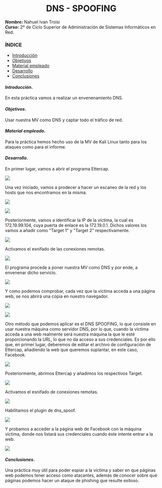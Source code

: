 <center>

# DNS - SPOOFING


</center>

***Nombre:*** Nahuel Ivan Troisi
<br>
***Curso:*** 2º de Ciclo Superior de Administración de Sistemas Informáticos en Red.

### ÍNDICE

+ [Introducción](#id1)
+ [Objetivos](#id2)
+ [Material empleado](#id3)
+ [Desarrollo](#id4)
+ [Conclusiones](#id5)


#### ***Introducción***. <a name="id1"></a>

En esta práctica vamos a realizar un envenenamiento DNS. 

#### ***Objetivos***. <a name="id2"></a>

Usar nuestra MV como DNS y captar todo el tráfico de red. 

#### ***Material empleado***. <a name="id3"></a>

Para la práctica hemos hecho uso de la MV de Kali Linux tanto para los ataques como para el informe. 

#### ***Desarrollo***. <a name="id4"></a>

En primer lugar, vamos a abrir el programa Ettercap. 

![](img/1.png)

Una vez iniciado, vamos a prodecer a hacer un escaneo de la red y los hosts que nos encontramos en la misma. 

![](img/2.png)

![](img/3.png)

Posteriormente, vamos a identificar la IP de la víctima, la cual es 172.19.99.104, cuya puerta de enlace es la 172.19.0.1. Dichos valores los vamos a añadir
como "Target 1" y "Target 2" respectivamente. 

![](img/4.png)

Activamos el esnifado de las conexiones remotas. 

![](img/5.png)

El programa procede a poner nuestra MV como DNS y por ende, a envenenar dicho servicio. 

![](img/6.png)

Y como podemos comprobar, cada vez que la víctima acceda a una página web, se nos abrirá una copia en nuestro navegador. 

![](img/8.png)

![](img/7.png)

Otro método que podemos aplicar es el DNS SPOOFING, lo que consiste en usar nuestra máquina como servidor DNS, por lo que, cuando la víctima acceda a una web
realmente será nuestra máquina la que le esté proporcionando la URL, lo que no da acceso a sus credenciales. 
Es por ello que, en primer lugar, deberemos de editar el archivo de configuración de Ettercap, añadiendo la web que queremos suplantar, en este caso, Facebook. 

![](img/9.png)

Posteriormente, abrimos Ettercap y añadimos los respectivos Target. 

![](img/10.png)

Activamos el esnifado de conexiones remotas. 

![](img/11.png)

Habilitamos el plugin de dns_spoof. 

![](img/12.png)

Y probamos a acceder a la página web de Facebook con la máquina víctima, donde nos listará sus credenciales cuando éste intente entrar a la web. 

![](img/13.png)

#### ***Conclusiones***. <a name="id5"></a>

Una práctica muy útil para poder espiar a la víctima y saber en que páginas web podemos tener acceso como atacantes, además de conocer sobre qué
páginas podemos hacer un ataque de phishing que resulte exitoso. 

